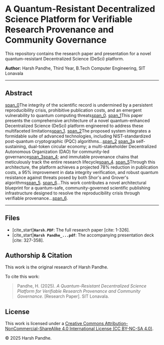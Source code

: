 # A Quantum-Resistant Decentralized Science Platform for Verifiable Research Provenance and Community Governance

This repository contains the research paper and presentation for a novel quantum-resistant Decentralized Science (DeSci) platform.

**Author:** Harsh Pandhe, Third Year, B.Tech Computer Engineering, SIT Lonavala

---

## Abstract

[span_0](start_span)The integrity of the scientific record is undermined by a persistent reproducibility crisis, prohibitive publication costs, and an emergent vulnerability to quantum computing threats[span_0](end_span). [span_1](start_span)This paper presents the comprehensive architecture of a novel quantum-enhanced Decentralized Science (DeSci) platform engineered to address these multifaceted limitations[span_1](end_span). [span_2](start_span)The proposed system integrates a formidable suite of advanced technologies, including NIST-standardized post-quantum cryptographic (PQC) algorithms...[span_2](end_span) [span_3](start_span)a self-sustaining, dual-token circular economy; a multi-stakeholder Decentralized Autonomous Organization (DAO) for community-led governance[span_3](end_span)[span_4](start_span); and immutable provenance chains that meticulously track the entire research lifecycle[span_4](end_span). [span_5](start_span)Through this architecture, the platform achieves a projected 78% reduction in publication costs, a 95% improvement in data integrity verification, and robust quantum resistance against threats posed by both Shor's and Grover's algorithms[span_5](end_span). [span_6](start_span)...This work contributes a novel architectural blueprint for a quantum-safe, community-governed scientific publishing infrastructure designed to resolve the reproducibility crisis through verifiable provenance...[span_6](end_span).

---

## Files

* [cite_start]**`Harsh.PDF`**: The full research paper [cite: 1-326].
* [cite_start]**`Harsh Pandhe_...pdf`**: The accompanying presentation deck [cite: 327-358].

## Authorship & Citation

This work is the original research of Harsh Pandhe. 

To cite this work:

> Pandhe, H. (2025). *A Quantum-Resistant Decentralized Science Platform for Verifiable Research Provenance and Community Governance*. [Research Paper]. SIT Lonavala.

## License

This work is licensed under a [Creative Commons Attribution-NonCommercial-ShareAlike 4.0 International License (CC BY-NC-SA 4.0)](LICENSE).

© 2025 Harsh Pandhe.
